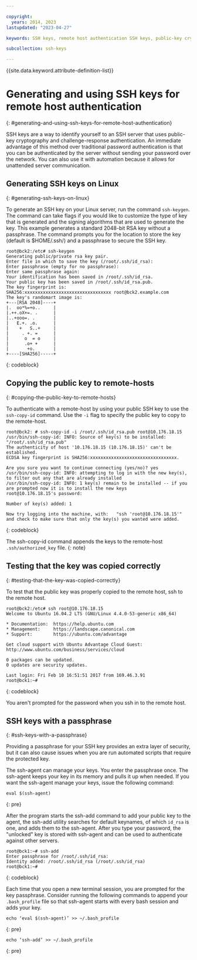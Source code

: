 ```yaml
---

copyright:
  years: 2014, 2023
lastupdated: "2023-04-27"

keywords: SSH keys, remote host authentication SSH keys, public-key cryptography

subcollection: ssh-keys

---
```


{{site.data.keyword.attribute-definition-list}}

# Generating and using SSH keys for remote host authentication
{: #generating-and-using-ssh-keys-for-remote-host-authentication}

SSH keys are a way to identify yourself to an SSH server that uses public-key cryptography and challenge-response authentication. An immediate advantage of this method over traditional password authentication is that you can be authenticated by the server without sending your password over the network. You can also use it with automation because it allows for unattended server communication.

## Generating SSH keys on Linux
{: #generating-ssh-keys-on-linux}

To generate an SSH key on your Linux server, run the command `ssh-keygen`. The command can take flags if you would like to customize the type of key that is generated and the signing algorithms that are used to generate the key. This example generates a standard 2048-bit RSA key without a passphrase. The command prompts you for the location to store the key (default is $HOME/.ssh/) and a passphrase to secure the SSH key.

```text
root@bck2:/etc# ssh-keygen
Generating public/private rsa key pair.
Enter file in which to save the key (/root/.ssh/id_rsa):
Enter passphrase (empty for no passphrase):
Enter same passphrase again:
Your identification has been saved in /root/.ssh/id_rsa.
Your public key has been saved in /root/.ssh/id_rsa.pub.
The key fingerprint is:
SHA256:xxxxxxxxxxxxxxxxxxxxxxxxxxxxxxxxx root@bck2.example.com
The key's randomart image is:
+---[RSA 2048]----+
|.  oo*%=+o..     |
|.++.oX+=. .      |
|..+ooo=. .       |
|   E.+. .o.      |
|    +   S..+     |
|     . +. =      |
|      o  = o     |
|      .o+ +      |
|       +o.       |
+----[SHA256]-----+
```
{: codeblock}

## Copying the public key to remote-hosts
{: #copying-the-public-key-to-remote-hosts}

To authenticate with a remote-host by using your public SSH key to use the `ssh-copy-id` command. Use the `-i` flag to specify the public key to copy to the remote-host.

```text
root@bck2: # ssh-copy-id -i /root/.ssh/id_rsa.pub root@10.176.18.15
/usr/bin/ssh-copy-id: INFO: Source of key(s) to be installed: "/root/.ssh/id_rsa.pub"
The authenticity of host '10.176.18.15 (10.176.18.15)' can't be established.
ECDSA key fingerprint is SHA256:xxxxxxxxxxxxxxxxxxxxxxxxxxxxxxxxx.

Are you sure you want to continue connecting (yes/no)? yes
/usr/bin/ssh-copy-id: INFO: attempting to log in with the new key(s), to filter out any that are already installed
/usr/bin/ssh-copy-id: INFO: 1 key(s) remain to be installed -- if you are prompted now it is to install the new keys
root@10.176.18.15's password:

Number of key(s) added: 1

Now try logging into the machine, with:   "ssh 'root@10.176.18.15'"
and check to make sure that only the key(s) you wanted were added.
```
{: codeblock}

The ssh-copy-id command appends the keys to the remote-host `.ssh/authorized_key` file.
{: note}

## Testing that the key was copied correctly
{: #testing-that-the-key-was-copied-correctly}

To test that the public key was properly copied to the remote host, ssh to the remote host.

```text
root@bck2:/etc# ssh root@10.176.18.15
Welcome to Ubuntu 16.04.2 LTS (GNU/Linux 4.4.0-53-generic x86_64)

* Documentation:  https://help.ubuntu.com
* Management:     https://landscape.canonical.com
* Support:        https://ubuntu.com/advantage

Get cloud support with Ubuntu Advantage Cloud Guest:
http://www.ubuntu.com/business/services/cloud

0 packages can be updated.
0 updates are security updates.

Last login: Fri Feb 10 16:51:51 2017 from 169.46.3.91
root@bck1:~#
```
{: codeblock}

You aren't prompted for the password when you ssh in to the remote host.

## SSH keys with a passphrase
{: #ssh-keys-with-a-passphrase}

Providing a passphrase for your SSH key provides an extra layer of security, but it can also cause issues when you are run automated scripts that require the protected key.

The ssh-agent can manage your keys. You enter the passphrase once. The ssh-agent keeps your key in its memory and pulls it up when needed. If you want the ssh-agent manage your keys, issue the following command:

```text
eval $(ssh-agent)
```
{: pre}

After the program starts the ssh-add command to add your public key to the agent, the ssh-add utility searches for default keynames, of which `id_rsa` is one, and adds them to the ssh-agent. After you type your password, the "unlocked" key is stored with ssh-agent and can be used to authenticate against other servers.

```text
root@bck1:~# ssh-add
Enter passphrase for /root/.ssh/id_rsa:
Identity added: /root/.ssh/id_rsa (/root/.ssh/id_rsa)
root@bck1:~#
```
{: codeblock}

Each time that you open a new terminal session, you are prompted for the key passphrase. Consider running the following commands to append your `.bash_profile` file so that ssh-agent starts with every bash session and adds your key.

```text
echo ‘eval $(ssh-agent)’ >> ~/.bash_profile
```
{: pre}

```text
echo ‘ssh-add’ >> ~/.bash_profile
```
{: pre}
